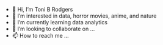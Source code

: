 - 👋 Hi, I’m Toni B Rodgers
- 👀 I’m interested in data, horror movies, anime, and nature
- 🌱 I’m currently learning data analytics
- 💞️ I’m looking to collaborate on ...
- 📫 How to reach me ...

<!---
ToniBRodgers/ToniBRodgers is a ✨ special ✨ repository because its `README.md` (this file) appears on your GitHub profile.
You can click the Preview link to take a look at your changes.
--->
